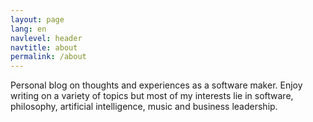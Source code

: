 ```yaml
---
layout: page
lang: en
navlevel: header
navtitle: about
permalink: /about
---
```


Personal blog on thoughts and experiences as a software maker. Enjoy writing on a variety of topics but most of my interests lie in software, philosophy, artificial intelligence, music and business leadership.
